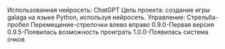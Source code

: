 Использованная нейросеть: ChatGPT
Цель проекта: создание игры galaga на языке Python, используя нейросеть.
Управление:
Стрельба-пробел
Перемещение-стрелочки влево вправо
0.9.0-Первая версия
0.9.5-Появилась возможность проиграть
1.0.0-Появилась система очков
